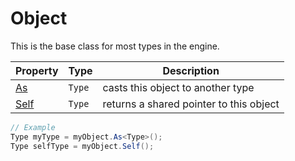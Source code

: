 # Object

This is the base class for most types in the engine.

| Property | Type | Description |
|-|-|-|
| [As](Object_As.md) | `Type` | casts this object to another type |
| [Self](Object_Self.md) | `Type` | returns a shared pointer to this object |

```csharp
// Example
Type myType = myObject.As<Type>();
Type selfType = myObject.Self();
```